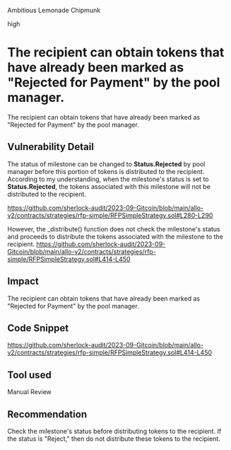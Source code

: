 Ambitious Lemonade Chipmunk

high

# The recipient can obtain tokens that have already been marked as "Rejected for Payment" by the pool manager.
The recipient can obtain tokens that have already been marked as "Rejected for Payment" by the pool manager.

## Vulnerability Detail
The status of milestone can be changed to **Status.Rejected** by pool manager before this portion of tokens is distributed to the recipient. According to my understanding, when the milestone's status is set to **Status.Rejected**, the tokens associated with this milestone will not be distributed to the recipient.

https://github.com/sherlock-audit/2023-09-Gitcoin/blob/main/allo-v2/contracts/strategies/rfp-simple/RFPSimpleStrategy.sol#L280-L290

However, the _distribute() function does not check the milestone's status and proceeds to distribute the tokens associated with the milestone to the recipient.
https://github.com/sherlock-audit/2023-09-Gitcoin/blob/main/allo-v2/contracts/strategies/rfp-simple/RFPSimpleStrategy.sol#L414-L450

## Impact
The recipient can obtain tokens that have already been marked as "Rejected for Payment" by the pool manager.

## Code Snippet
https://github.com/sherlock-audit/2023-09-Gitcoin/blob/main/allo-v2/contracts/strategies/rfp-simple/RFPSimpleStrategy.sol#L414-L450

## Tool used

Manual Review

## Recommendation
Check the milestone's status before distributing tokens to the recipient. If the status is "Reject," then do not distribute these tokens to the recipient.